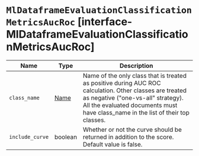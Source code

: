 # `MlDataframeEvaluationClassificationMetricsAucRoc` [interface-MlDataframeEvaluationClassificationMetricsAucRoc]

| Name | Type | Description |
| - | - | - |
| `class_name` | [Name](./Name.md) | Name of the only class that is treated as positive during AUC ROC calculation. Other classes are treated as negative ("one-vs-all" strategy). All the evaluated documents must have class_name in the list of their top classes. |
| `include_curve` | boolean | Whether or not the curve should be returned in addition to the score. Default value is false. |
